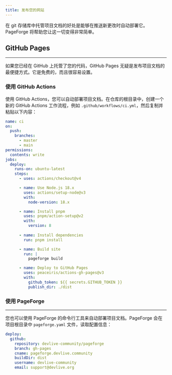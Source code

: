 ```yaml
---
title: 发布您的网站
---
```


在 git 存储库中托管项目文档的好处是能够在推送新更改时自动部署它。PageForge 将帮助您让这一切变得非常简单。

## GitHub Pages

---

如果您已经在 GitHub 上托管了您的代码，GitHub Pages 无疑是发布项目文档的最便捷方式。它是免费的，而且很容易设置。

### 使用 GitHub Actions

使用 GitHub Actions，您可以自动部署项目文档。在仓库的根目录中，创建一个新的 GitHub Actions 工作流程，例如 `.github/workflows/ci.yml`，然后复制并粘贴以下内容：

```yaml
name: ci 
on:
  push:
    branches:
      - master 
      - main
permissions:
  contents: write
jobs:
  deploy:
    runs-on: ubuntu-latest
    steps:
      - uses: actions/checkout@v4

      - name: Use Node.js 18.x
        uses: actions/setup-node@v3
        with:
          node-version: 18.x

      - name: Install pnpm
        uses: pnpm/action-setup@v2
        with:
          version: 8
        
      - name: Install dependencies
        run: pnpm install

      - name: Build site
        run: |
          pageforge build

      - name: Deploy to GitHub Pages
        uses: peaceiris/actions-gh-pages@v3
        with:
          github_token: ${{ secrets.GITHUB_TOKEN }}
          publish_dir: ./dist
```

### 使用 PageForge

---

您也可以使用 PageForge 的命令行工具来自动部署项目文档。PageForge 会在项目根目录中 `pageforge.yaml` 文件，读取配置信息：

```yaml
deploy:
  github:
    repository: devlive-community/pageforge
    branch: gh-pages
    cname: pageforge.devlive.community
    buildDir: dist
    username: devlive-community
    email: support@devlive.org
```